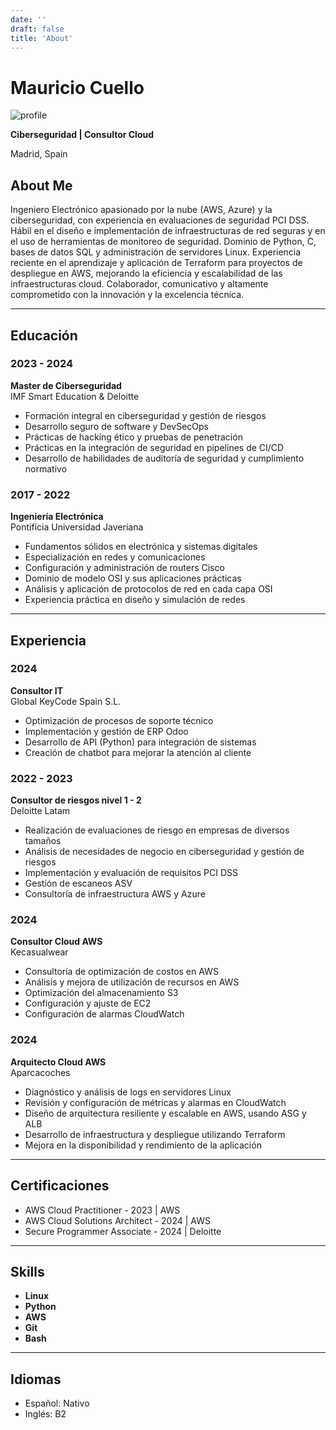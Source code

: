 ```yaml
---
date: ''
draft: false
title: 'About'
---
```


# Mauricio Cuello

![profile](/profile.jpg)

**Ciberseguridad | Consultor Cloud**

Madrid, Spain  

## About Me

Ingeniero Electrónico apasionado por la nube (AWS, Azure) y la ciberseguridad, con experiencia en evaluaciones de seguridad PCI DSS. Hábil en el diseño e implementación de infraestructuras de red seguras y en el uso de herramientas de monitoreo de seguridad. Dominio de Python, C, bases de datos SQL y administración de servidores Linux. Experiencia reciente en el aprendizaje y aplicación de Terraform para proyectos de despliegue en AWS, mejorando la eficiencia y escalabilidad de las infraestructuras cloud. Colaborador, comunicativo y altamente comprometido con la innovación y la excelencia técnica.

---

## Educación

### 2023 - 2024  

**Master de Ciberseguridad**  
IMF Smart Education & Deloitte  

- Formación integral en ciberseguridad y gestión de riesgos  
- Desarrollo seguro de software y DevSecOps  
- Prácticas de hacking ético y pruebas de penetración  
- Prácticas en la integración de seguridad en pipelines de CI/CD  
- Desarrollo de habilidades de auditoría de seguridad y cumplimiento normativo  

### 2017 - 2022  

**Ingeniería Electrónica**  
Pontificia Universidad Javeriana  

- Fundamentos sólidos en electrónica y sistemas digitales  
- Especialización en redes y comunicaciones  
- Configuración y administración de routers Cisco  
- Dominio de modelo OSI y sus aplicaciones prácticas  
- Análisis y aplicación de protocolos de red en cada capa OSI  
- Experiencia práctica en diseño y simulación de redes  

---

## Experiencia

### 2024  

**Consultor IT**  
Global KeyCode Spain S.L.  

- Optimización de procesos de soporte técnico  
- Implementación y gestión de ERP Odoo  
- Desarrollo de API (Python) para integración de sistemas  
- Creación de chatbot para mejorar la atención al cliente  

### 2022 - 2023  

**Consultor de riesgos nivel 1 - 2**  
Deloitte Latam  

- Realización de evaluaciones de riesgo en empresas de diversos tamaños  
- Análisis de necesidades de negocio en ciberseguridad y gestión de riesgos  
- Implementación y evaluación de requisitos PCI DSS  
- Gestión de escaneos ASV  
- Consultoría de infraestructura AWS y Azure  

### 2024  

**Consultor Cloud AWS**  
Kecasualwear  

- Consultoría de optimización de costos en AWS  
- Análisis y mejora de utilización de recursos en AWS  
- Optimización del almacenamiento S3  
- Configuración y ajuste de EC2  
- Configuración de alarmas CloudWatch  

### 2024  

**Arquitecto Cloud AWS**  
Aparcacoches  

- Diagnóstico y análisis de logs en servidores Linux  
- Revisión y configuración de métricas y alarmas en CloudWatch  
- Diseño de arquitectura resiliente y escalable en AWS, usando ASG y ALB  
- Desarrollo de infraestructura y despliegue utilizando Terraform  
- Mejora en la disponibilidad y rendimiento de la aplicación  

---

## Certificaciones

- AWS Cloud Practitioner - 2023 | AWS  
- AWS Cloud Solutions Architect - 2024 | AWS  
- Secure Programmer Associate - 2024 | Deloitte  

---

## Skills

- **Linux**
- **Python**
- **AWS**
- **Git**
- **Bash**

---

## Idiomas

- Español: Nativo  
- Inglés: B2  
